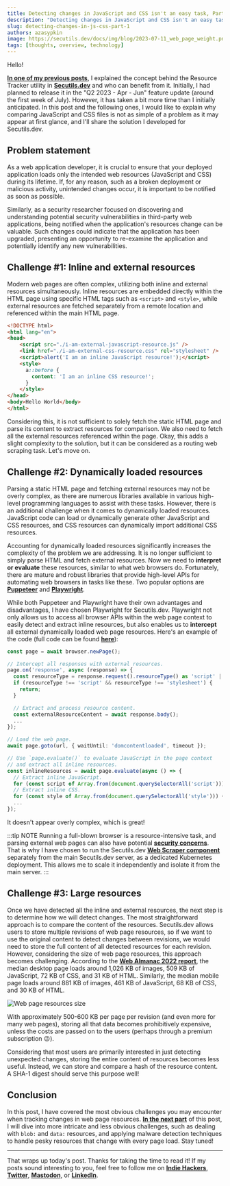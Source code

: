 ```yaml
---
title: Detecting changes in JavaScript and CSS isn't an easy task, Part 1
description: "Detecting changes in JavaScript and CSS isn't an easy task, Part 1: web scraping, HTML, Playwright, hashes, and more"
slug: detecting-changes-in-js-css-part-1
authors: azasypkin
image: https://secutils.dev/docs/img/blog/2023-07-11_web_page_weight.png
tags: [thoughts, overview, technology]
---
```

Hello!

[**In one of my previous posts**](https://secutils.dev/docs/blog/q2-2023-update-resources-tracker), I explained the concept behind the Resource Tracker utility in [**Secutils.dev**](https://secutils.dev) and who can benefit from it. Initially, I had planned to release it in the "Q2 2023 - Apr - Jun" feature update (around the first week of July). However, it has taken a bit more time than I initially anticipated. In this post and the following ones, I would like to explain why comparing JavaScript and CSS files is not as simple of a problem as it may appear at first glance, and I'll share the solution I developed for Secutils.dev.

<!--truncate-->

## Problem statement

As a web application developer, it is crucial to ensure that your deployed application loads only the intended web resources (JavaScript and CSS) during its lifetime. If, for any reason, such as a broken deployment or malicious activity, unintended changes occur, it is important to be notified as soon as possible.

Similarly, as a security researcher focused on discovering and understanding potential security vulnerabilities in third-party web applications, being notified when the application's resources change can be valuable. Such changes could indicate that the application has been upgraded, presenting an opportunity to re-examine the application and potentially identify any new vulnerabilities.

## Challenge #1: Inline and external resources

Modern web pages are often complex, utilizing both inline and external resources simultaneously. Inline resources are embedded directly within the HTML page using specific HTML tags such as `<script>` and `<style>`, while external resources are fetched separately from a remote location and referenced within the main HTML page.

```html
<!DOCTYPE html>
<html lang="en">
<head>
    <script src="./i-am-external-javascript-resource.js" />
    <link href="./i-am-external-css-resource.css" rel="stylesheet" />
    <script>alert('I am an inline JavaScript resource!');</script>
    <style>
      a::before {
        content: 'I am an inline CSS resource!';
      }
    </style>
</head>
<body>Hello World</body>
</html>
```

Considering this, it is not sufficient to solely fetch the static HTML page and parse its content to extract resources for comparison. We also need to fetch all the external resources referenced within the page. Okay, this adds a slight complexity to the solution, but it can be considered as a routing web scraping task. Let's move on.

## Challenge #2: Dynamically loaded resources

Parsing a static HTML page and fetching external resources may not be overly complex, as there are numerous libraries available in various high-level programming languages to assist with these tasks. However, there is an additional challenge when it comes to dynamically loaded resources. JavaScript code can load or dynamically generate other JavaScript and CSS resources, and CSS resources can dynamically import additional CSS resources.

Accounting for dynamically loaded resources significantly increases the complexity of the problem we are addressing. It is no longer sufficient to simply parse HTML and fetch external resources. Now we need to **interpret or evaluate** these resources, similar to what web browsers do. Fortunately, there are mature and robust libraries that provide high-level APIs for automating web browsers in tasks like these. Two popular options are [**Puppeteer**](https://pptr.dev/) and [**Playwright**](https://playwright.dev/).

While both Puppeteer and Playwright have their own advantages and disadvantages, I have chosen Playwright for Secutils.dev. Playwright not only allows us to access all browser APIs within the web page context to easily detect and extract inline resources, but also enables us to **intercept** all external dynamically loaded web page resources. Here's an example of the code (full code can be found [**here**](https://github.com/secutils-dev/secutils-web-scraper/blob/main/src/api/resources/list.ts)):

```ts
const page = await browser.newPage();

// Intercept all responses with external resources.
page.on('response', async (response) => {
  const resourceType = response.request().resourceType() as 'script' | 'stylesheet';
  if (resourceType !== 'script' && resourceType !== 'stylesheet') {
    return;
  }

  // Extract and process resource content.
  const externalResourceContent = await response.body();
  ...
});

// Load the web page.
await page.goto(url, { waitUntil: 'domcontentloaded', timeout });

// Use `page.evaluate()` to evaluate JavaScript in the page context
// and extract all inline resources.
const inlineResources = await page.evaluate(async () => {
  // Extract inline JavaScript.
  for (const script of Array.from(document.querySelectorAll('script'))) {}
  // Extract inline CSS.
  for (const style of Array.from(document.querySelectorAll('style'))) {}
  ...
});
```

It doesn't appear overly complex, which is great!

:::tip NOTE
Running a full-blown browser is a resource-intensive task, and parsing external web pages can also have potential [**security concerns**](https://www.scmagazine.com/news/vulnerability-management/google-critical-rce-bug-chrome-browser). That is why I have chosen to run the Secutils.dev [**Web Scraper component**](https://github.com/secutils-dev/secutils-web-scraper) separately from the main Secutils.dev server, as a dedicated Kubernetes deployment. This allows me to scale it independently and isolate it from the main server.
:::

## Challenge #3: Large resources

Once we have detected all the inline and external resources, the next step is to determine how we will detect changes. The most straightforward approach is to compare the content of the resources. Secutils.dev allows users to store multiple revisions of web page resources, so if we want to use the original content to detect changes between revisions, we would need to store the full content of all detected resources for each revision. However, considering the size of web page resources, this approach becomes challenging. According to the [**Web Almanac 2022 report**](https://almanac.httparchive.org/en/2022/page-weight#javascript), the median desktop page loads around 1,026 KB of images, 509 KB of JavaScript, 72 KB of CSS, and 31 KB of HTML. Similarly, the median mobile page loads around 881 KB of images, 461 KB of JavaScript, 68 KB of CSS, and 30 KB of HTML.

![Web page resources size](https://secutils.dev/docs/img/blog/2023-07-11_web_page_weight.png)

With approximately 500-600 KB per page per revision (and even more for many web pages), storing all that data becomes prohibitively expensive, unless the costs are passed on to the users (perhaps through a premium subscription 😉).

Considering that most users are primarily interested in just detecting unexpected changes, storing the entire content of resources becomes less useful. Instead, we can store and compare a hash of the resource content. A SHA-1 digest should serve this purpose well!

## Conclusion

In this post, I have covered the most obvious challenges you may encounter when tracking changes in web page resources. [**In the next part**](https://secutils.dev/docs/blog/detecting-changes-in-js-css-part-2) of this post, I will dive into more intricate and less obvious challenges, such as dealing with `blob:` and `data:` resources, and applying malware detection techniques to handle pesky resources that change with every page load. Stay tuned!

---

That wraps up today's post. Thanks for taking the time to read it! If my posts sound interesting to you, feel free to follow me on [**Indie Hackers**](https://www.indiehackers.com/azasypkin/history), [**Twitter**](https://twitter.com/aleh_zasypkin), [**Mastodon**](https://infosec.exchange/@azasypkin), or [**LinkedIn**](https://www.linkedin.com/in/azasypkin/).
